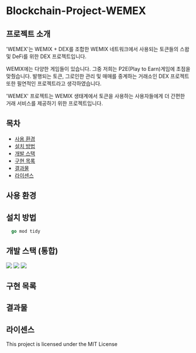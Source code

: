 # Blockchain-Project-WEMEX
## 프로젝트 소개
'WEMEX'는 WEMIX + DEX를 조합한 WEMIX 네트워크에서 사용되는 토큰들의 스왑 및 DeFi를 위한 DEX 프로젝트입니다.

WEMIX에는 다양한 게임들이 있습니다. 그중 저희는 P2E(Play to Earn)게임에 초점을 맞췄습니다. 발행되는 토큰, 그로인한 관리 및 매매를 중계하는 거래소인 DEX 프로젝트 또한 필연적인 프로젝트라고 생각하였습니다.

'WEMEX' 프로젝트는 WEMIX 생태계에서 토큰을 사용하는 사용자들에게 더 간편한 거래 서비스를 제공하기 위한 프로젝트입니다.

## 목차
  - [사용 환경](#사용-환경)
  - [설치 방법](#설치-방법)
  - [개발 스택](#개발-스택)
  - [구현 목록](#구현-목록)
  - [결과물](#결과물)
  - [라이센스](#라이센스)

## 사용 환경
## 설치 방법
```go
  go mod tidy
```
## 개발 스택 (통합)
<img src="https://img.shields.io/badge/Go-00ADD8?style=for-the-badge&logo=go&logoColor=black"> <img src="https://img.shields.io/badge/Solidity-363636?style=for-the-badge&logo=solidity&logoColor=white"> <img src="https://img.shields.io/badge/MongoDB-47A248?style=for-the-badge&logo=mongodb&logoColor=white">



## 구현 목록
## 결과물


## 라이센스
This project is licensed under the MIT License 
